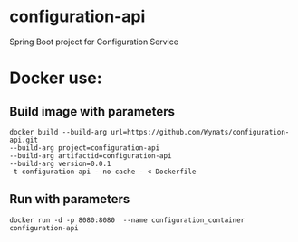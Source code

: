 # configuration-api
Spring Boot project for Configuration Service

# Docker use:
## Build image with parameters
```shell
docker build --build-arg url=https://github.com/Wynats/configuration-api.git 
--build-arg project=configuration-api 
--build-arg artifactid=configuration-api 
--build-arg version=0.0.1 
-t configuration-api --no-cache - < Dockerfile
```

## Run with parameters
```shell
docker run -d -p 8080:8080  --name configuration_container configuration-api 
```
